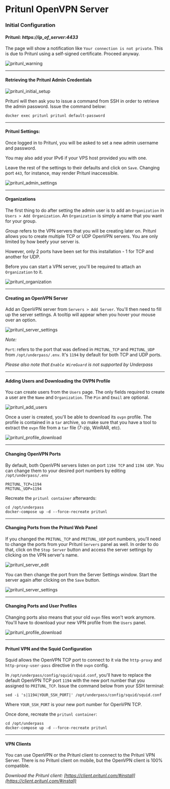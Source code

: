 # Pritunl OpenVPN Server

### Initial Configuration

#### Pritunl: _https://ip_of_server:4433_

The page will show a notification like `Your connection is not private`. This is due to Pritunl using a self-signed certificate. Proceed anyway.

![pritunl_warning](https://user-images.githubusercontent.com/9207205/94320962-e04a7080-ffc0-11ea-9fa3-916f072f46c6.png)

***

#### Retrieving the Pritunl Admin Credentials

![pritunl_initial_setup](https://user-images.githubusercontent.com/9207205/93722506-e065fd00-fbc9-11ea-9e2f-8c249533c0d7.png)

Pritunl will then ask you to issue a command from SSH in order to retrieve the admin password. Issue the command below:
```
docker exec pritunl pritunl default-password
```

***

#### Pritunl Settings:

Once logged in to Pritunl, you will be asked to set a new admin username and password.

You may also add your IPv6 if your VPS host provided you with one.

Leave the rest of the settings to their defaults and click on `Save`. Changing port `443`, for instance, may render Pritunl inaccessible.

![pritunl_admin_settings](https://user-images.githubusercontent.com/9207205/94319475-49c88000-ffbd-11ea-87d5-f1d38575276f.png)

***

#### Organizations

The first thing to do after setting the admin user is to add an `Organization` in `Users > Add Organization`. An `Organization` is simply a name that you want for your group.

_Group_ refers to the VPN servers that you will be creating later on. Pritunl allows you to create multiple TCP or UDP OpenVPN servers. You are only limited by how beefy your server is.

However, only 2 ports have been set for this installation - 1 for TCP and another for UDP.

Before you can start a VPN server, you'll be required to attach an `Organization` to it.

![pritunl_organization](https://user-images.githubusercontent.com/9207205/93812435-30a19580-fc84-11ea-9fa9-d9f59ac27aea.png)

***

#### Creating an OpenVPN Server

Add an OpenVPN server from `Servers > Add Server`. You'll then need to fill up the server settings. A tooltip will appear when you hover your mouse over an option.

![pritunl_server_settings](https://user-images.githubusercontent.com/9207205/93813071-1ddb9080-fc85-11ea-9cb1-2d6f8d574fe7.png)

_Note:_

`Port`: refers to the port that was defined in `PRITUNL_TCP` and `PRITUNL_UDP` from `/opt/underpass/.env`. It's `1194` by default for both TCP and UDP ports.

_Please also note that `Enable WireGuard` is not supported by Underpass_
  
***

#### Adding Users and Downloading the OVPN Profile

You can create users from the `Users` page. The only fields required to create a user are the `Name` and `Organization`. The `Pin` and `Email` are optional.

![pritunl_add_users](https://user-images.githubusercontent.com/9207205/94319759-ee4ac200-ffbd-11ea-8805-448316d8b2df.png)

Once a user is created, you'll be able to download its `ovpn` profile. The profile is contained in a `tar` archive, so make sure that you have a tool to extract the `ovpn` file from a `tar` file (7-zip, WinRAR, etc).

![pritunl_profile_download](https://user-images.githubusercontent.com/9207205/94319861-25b96e80-ffbe-11ea-8548-3e2ba8debf0b.png)

***

#### Changing OpenVPN Ports

By default, both OpenVPN servers listen on port `1194 TCP` and `1194 UDP`. You can change them to your desired port numbers by editing `/opt/underpass/.env`
```
PRITUNL_TCP=1194
PRITUNL_UDP=1194
```

Recreate the `pritunl container` afterwards:
```
cd /opt/underpass
docker-compose up -d --force-recreate pritunl
```

***

#### Changing Ports from the Pritunl Web Panel

If you changed the `PRITUNL_TCP` and `PRITUNL_UDP` port numbers, you'll need to change the ports from your Pritunl `Servers` panel as well. In order to do that, click on the `Stop Server` button and access the server settings by clicking on the VPN server's name.

![pritunl_server_edit](https://user-images.githubusercontent.com/9207205/94320022-7fba3400-ffbe-11ea-87a8-2d66f78d4ef0.png)

You can then change the port from the Server Settings window. Start the server again after clicking on the `Save` button.

![pritunl_server_settings](https://user-images.githubusercontent.com/9207205/94320329-4209db00-ffbf-11ea-873c-b9ac57d7a50f.png)

***

#### Changing Ports and User Profiles

Changing ports also means that your old `ovpn` files won't work anymore. You'll have to download your new VPN profile from the `Users` panel.

![pritunl_profile_download](https://user-images.githubusercontent.com/9207205/94319861-25b96e80-ffbe-11ea-8548-3e2ba8debf0b.png)

***

#### Pritunl VPN and the Squid Configuration

Squid allows the OpenVPN TCP port to connect to it via the `http-proxy` and `http-proxy-user-pass` directive in the `ovpn` config.

In `/opt/underpass/config/squid/squid.conf`, you'll have to replace the default OpenVPN TCP port `1194` with the new port number that you assigned to `PRITUNL_TCP`. Issue the command below from your SSH terminal:
```
sed -i 's|1194|YOUR_SSH_PORT|' /opt/underpass/config/squid/squid.conf
```
Where `YOUR_SSH_PORT` is your new port number for OpenVPN TCP.

Once done, recreate the `pritunl container`:
```
cd /opt/underpass
docker-compose up -d --force-recreate pritunl
```

***

#### VPN Clients

You can use OpenVPN or the Pritunl client to connect to the Pritunl VPN Server. There is no Pritunl client on mobile, but the OpenVPN client is 100% compatible.

_Download the Pritunl client: [https://client.pritunl.com/#install](https://client.pritunl.com/#install)_